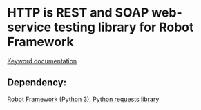 # HTTP is REST and SOAP web-service testing library for Robot Framework

[Keyword documentation]

Dependency:
-----------

[Robot Framework (Python 3)], [Python requests library]


[Robot Framework (Python 3)]: https://github.com/userzimmermann/robotframework/tree/python3
[Keyword documentation]: http://rmerkushin.github.io/robotframework-http/doc/HTTP.htm
[Python requests library]: https://pypi.python.org/pypi/requests/